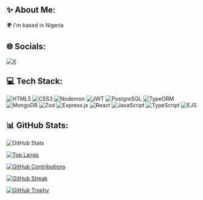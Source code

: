 ## ✨ About Me:
🌍 I'm based in Nigeria

## 🌐 Socials:
[![X](https://img.shields.io/badge/Twitter-1DA1F2?style=for-the-badge&logo=twitter&logoColor=white)](https://x.com/samixx_yasuke?t=qfoThr0XH3GCKX9Ckp8-ag&s=09)  

## 💻 Tech Stack:
![HTML5](https://img.shields.io/badge/html5-%23E34F26.svg?style=for-the-badge&logo=html5&logoColor=white)
![CSS3](https://img.shields.io/badge/css3-%231572B6.svg?style=for-the-badge&logo=css3&logoColor=white)
![Nodemon](https://img.shields.io/badge/nodemon-%2376D04B.svg?style=for-the-badge&logo=nodemon&logoColor=white)
![JWT](https://img.shields.io/badge/JWT-black?style=for-the-badge&logo=JSON%20web%20tokens)
![PostgreSQL](https://img.shields.io/badge/PostgreSQL-%23336791.svg?style=for-the-badge&logo=postgresql&logoColor=white)
![TypeORM](https://img.shields.io/badge/TypeORM-%23FF5860.svg?style=for-the-badge&logo=typeorm&logoColor=white)
![MongoDB](https://img.shields.io/badge/MongoDB-%2347A248.svg?style=for-the-badge&logo=mongodb&logoColor=white)
![Zod](https://img.shields.io/badge/Zod-%234B5562.svg?style=for-the-badge&logo=zod&logoColor=white)
![Express.js](https://img.shields.io/badge/express.js-%23404d59.svg?style=for-the-badge&logo=express&logoColor=%2361DAFB)
![React](https://img.shields.io/badge/react-%2320232a.svg?style=for-the-badge&logo=react&logoColor=%2361DAFB)
![JavaScript](https://img.shields.io/badge/javascript-%23323330.svg?style=for-the-badge&logo=javascript&logoColor=%23F7DF1E)
![TypeScript](https://img.shields.io/badge/typescript-%23007ACC.svg?style=for-the-badge&logo=typescript&logoColor=white)
![EJS](https://img.shields.io/badge/EJS-FFB13B?style=for-the-badge&logo=ejs&logoColor=black)



## 📊 GitHub Stats:
![GitHub Stats](https://github-readme-stats.vercel.app/api?username=SamixYasuke&show_icons=true&theme=radical)

[![Top Langs](https://github-readme-stats.vercel.app/api/top-langs/?username=SamixYasuke&layout=compact)](https://github.com/anuraghazra/github-readme-stats)

[![GitHub Contributions](https://github-readme-stats.vercel.app/api?username=your-github-username&show_icons=true&count_private=true&theme=radical)](https://github.com/SamixYasuke)

[![GitHub Streak](https://streak-stats.demolab.com/?user=SamixYasuke&theme=radical)](https://git.io/streak-stats)

[![GitHub Trophy](https://github-profile-trophy.vercel.app/?username=SamixYasuke&theme=radical)](https://github.com/ryo-ma/github-profile-trophy)

